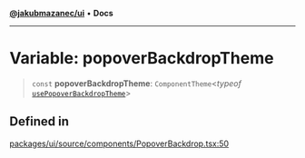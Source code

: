[**@jakubmazanec/ui**](../README.md) • **Docs**

---

# Variable: popoverBackdropTheme

> `const` **popoverBackdropTheme**: `ComponentTheme`\<_typeof_
> [`usePopoverBackdropTheme`](../functions/usePopoverBackdropTheme.md)\>

## Defined in

[packages/ui/source/components/PopoverBackdrop.tsx:50](https://github.com/jakubmazanec/tools/blob/4809b04453aafb35a917917e0b4964a9ec0cd132/packages/ui/source/components/PopoverBackdrop.tsx#L50)
